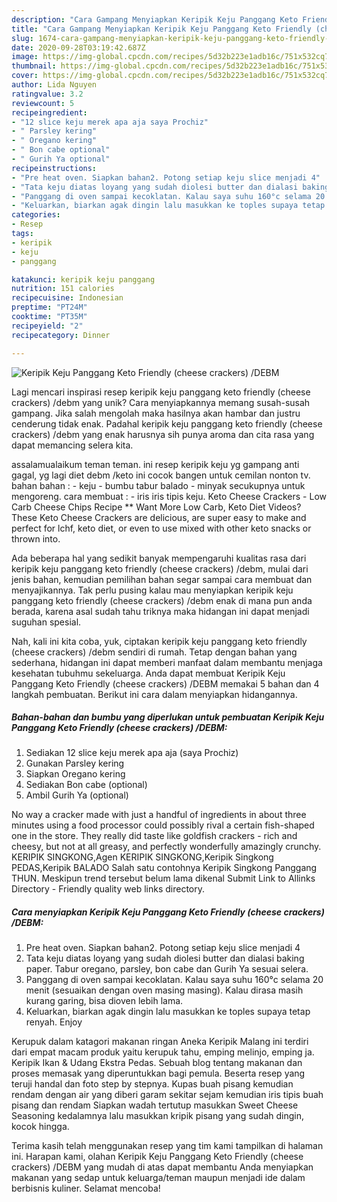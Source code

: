 ```yaml
---
description: "Cara Gampang Menyiapkan Keripik Keju Panggang Keto Friendly (cheese crackers) /DEBM, Menggugah Selera"
title: "Cara Gampang Menyiapkan Keripik Keju Panggang Keto Friendly (cheese crackers) /DEBM, Menggugah Selera"
slug: 1674-cara-gampang-menyiapkan-keripik-keju-panggang-keto-friendly-cheese-crackers-debm-menggugah-selera
date: 2020-09-28T03:19:42.687Z
image: https://img-global.cpcdn.com/recipes/5d32b223e1adb16c/751x532cq70/keripik-keju-panggang-keto-friendly-cheese-crackers-debm-foto-resep-utama.jpg
thumbnail: https://img-global.cpcdn.com/recipes/5d32b223e1adb16c/751x532cq70/keripik-keju-panggang-keto-friendly-cheese-crackers-debm-foto-resep-utama.jpg
cover: https://img-global.cpcdn.com/recipes/5d32b223e1adb16c/751x532cq70/keripik-keju-panggang-keto-friendly-cheese-crackers-debm-foto-resep-utama.jpg
author: Lida Nguyen
ratingvalue: 3.2
reviewcount: 5
recipeingredient:
- "12 slice keju merek apa aja saya Prochiz"
- " Parsley kering"
- " Oregano kering"
- " Bon cabe optional"
- " Gurih Ya optional"
recipeinstructions:
- "Pre heat oven. Siapkan bahan2. Potong setiap keju slice menjadi 4"
- "Tata keju diatas loyang yang sudah diolesi butter dan dialasi baking paper. Tabur oregano, parsley, bon cabe dan Gurih Ya sesuai selera."
- "Panggang di oven sampai kecoklatan. Kalau saya suhu 160°c selama 20 menit (sesuaikan dengan oven masing masing). Kalau dirasa masih kurang garing, bisa dioven lebih lama."
- "Keluarkan, biarkan agak dingin lalu masukkan ke toples supaya tetap renyah. Enjoy"
categories:
- Resep
tags:
- keripik
- keju
- panggang

katakunci: keripik keju panggang 
nutrition: 151 calories
recipecuisine: Indonesian
preptime: "PT24M"
cooktime: "PT35M"
recipeyield: "2"
recipecategory: Dinner

---
```



![Keripik Keju Panggang Keto Friendly (cheese crackers) /DEBM](https://img-global.cpcdn.com/recipes/5d32b223e1adb16c/751x532cq70/keripik-keju-panggang-keto-friendly-cheese-crackers-debm-foto-resep-utama.jpg)

Lagi mencari inspirasi resep keripik keju panggang keto friendly (cheese crackers) /debm yang unik? Cara menyiapkannya memang susah-susah gampang. Jika salah mengolah maka hasilnya akan hambar dan justru cenderung tidak enak. Padahal keripik keju panggang keto friendly (cheese crackers) /debm yang enak harusnya sih punya aroma dan cita rasa yang dapat memancing selera kita.

assalamualaikum teman teman. ini resep keripik keju yg gampang anti gagal, yg lagi diet debm /keto ini cocok bangen untuk cemilan nonton tv. bahan bahan : - keju - bumbu tabur balado - minyak secukupnya untuk mengoreng. cara membuat : - iris iris tipis keju. Keto Cheese Crackers - Low Carb Cheese Chips Recipe ** Want More Low Carb, Keto Diet Videos? These Keto Cheese Crackers are delicious, are super easy to make and perfect for lchf, keto diet, or even to use mixed with other keto snacks or thrown into.

Ada beberapa hal yang sedikit banyak mempengaruhi kualitas rasa dari keripik keju panggang keto friendly (cheese crackers) /debm, mulai dari jenis bahan, kemudian pemilihan bahan segar sampai cara membuat dan menyajikannya. Tak perlu pusing kalau mau menyiapkan keripik keju panggang keto friendly (cheese crackers) /debm enak di mana pun anda berada, karena asal sudah tahu triknya maka hidangan ini dapat menjadi suguhan spesial.


Nah, kali ini kita coba, yuk, ciptakan keripik keju panggang keto friendly (cheese crackers) /debm sendiri di rumah. Tetap dengan bahan yang sederhana, hidangan ini dapat memberi manfaat dalam membantu menjaga kesehatan tubuhmu sekeluarga. Anda dapat membuat Keripik Keju Panggang Keto Friendly (cheese crackers) /DEBM memakai 5 bahan dan 4 langkah pembuatan. Berikut ini cara dalam menyiapkan hidangannya.

<!--inarticleads1-->

##### Bahan-bahan dan bumbu yang diperlukan untuk pembuatan Keripik Keju Panggang Keto Friendly (cheese crackers) /DEBM:

1. Sediakan 12 slice keju merek apa aja (saya Prochiz)
1. Gunakan  Parsley kering
1. Siapkan  Oregano kering
1. Sediakan  Bon cabe (optional)
1. Ambil  Gurih Ya (optional)


No way a cracker made with just a handful of ingredients in about three minutes using a food processor could possibly rival a certain fish-shaped one in the store. They really did taste like goldfish crackers - rich and cheesy, but not at all greasy, and perfectly wonderfully amazingly crunchy. KERIPIK SINGKONG,Agen KERIPIK SINGKONG,Keripik Singkong PEDAS,Keripik BALADO Salah satu contohnya Keripik Singkong Panggang THUN. Meskipun trend tersebut belum lama dikenal Submit Link to Allinks Directory - Friendly quality web links directory. 

<!--inarticleads2-->

##### Cara menyiapkan Keripik Keju Panggang Keto Friendly (cheese crackers) /DEBM:

1. Pre heat oven. Siapkan bahan2. Potong setiap keju slice menjadi 4
1. Tata keju diatas loyang yang sudah diolesi butter dan dialasi baking paper. Tabur oregano, parsley, bon cabe dan Gurih Ya sesuai selera.
1. Panggang di oven sampai kecoklatan. Kalau saya suhu 160°c selama 20 menit (sesuaikan dengan oven masing masing). Kalau dirasa masih kurang garing, bisa dioven lebih lama.
1. Keluarkan, biarkan agak dingin lalu masukkan ke toples supaya tetap renyah. Enjoy


Kerupuk dalam katagori makanan ringan Aneka Keripik Malang ini terdiri dari empat macam produk yaitu kerupuk tahu, emping melinjo, emping ja. Keripik Ikan &amp; Udang Ekstra Pedas. Sebuah blog tentang makanan dan proses memasak yang diperuntukkan bagi pemula. Beserta resep yang teruji handal dan foto step by stepnya. Kupas buah pisang kemudian rendam dengan air yang diberi garam sekitar sejam kemudian iris tipis buah pisang dan rendam Siapkan wadah tertutup masukkan Sweet Cheese Seasoning kedalamnya lalu masukkan kripik pisang yang sudah dingin, kocok hingga. 

Terima kasih telah menggunakan resep yang tim kami tampilkan di halaman ini. Harapan kami, olahan Keripik Keju Panggang Keto Friendly (cheese crackers) /DEBM yang mudah di atas dapat membantu Anda menyiapkan makanan yang sedap untuk keluarga/teman maupun menjadi ide dalam berbisnis kuliner. Selamat mencoba!
